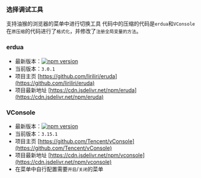 ### 选择调试工具

支持油猴的浏览器的菜单中进行切换工具
代码中的压缩的代码是`erdua`和`VConsole`在`原压缩`的代码进行了`格式化`，并修改了`注册全局变量的方法`。

### erdua

- 最新版本：[![npm version](https://img.shields.io/npm/v/eruda/latest.svg)](https://www.npmjs.com/package/erdua)
- 当前版本：`3.0.1`
- 项目主页
[https://github.com/liriliri/eruda](https://github.com/liriliri/eruda)
- 项目最新地址
[https://cdn.jsdelivr.net/npm/eruda](https://cdn.jsdelivr.net/npm/eruda)

### VConsole

- 最新版本：[![npm version](https://img.shields.io/npm/v/vconsole/latest.svg)](https://www.npmjs.com/package/vconsole)
- 当前版本：`3.15.1`
- 项目主页
[https://github.com/Tencent/vConsole](https://github.com/Tencent/vConsole)
- 项目最新地址
[https://cdn.jsdelivr.net/npm/vconsole](https://cdn.jsdelivr.net/npm/vconsole)
- 在菜单中自行配置需要`开启`/`关闭`的菜单